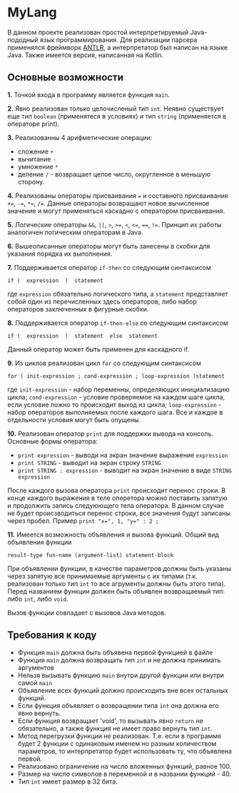 # MyLang
В данном проекте реализован простой интерпретируемый Java-пододный
язык программирования. Для реализации парсера применялся фреймворк 
[ANTLR](http://www.antlr.org/), а интерпретатор был написан на языке
Java. Также имеется версия, написанная на Kotlin.

## Основные возможности
**1.** Точкой входа в программу является функция `main`.

**2.** Явно реализован только целочисленый тип `int`. Неявно существует
 еще тип `boolean` (применятеся в условиях) и тип `string` (применяется 
 в операторе print).
 
**3.** Реализованны 4 арифметические операции: 
   * сложение `+`
   * вычитание `-`
   * умножение `*`
   * деление `/` - возвращает целое число, 
    округленное в меньшую сторону.
    
**4.** Реализованы операторы присваивания `=`
и составного присваивания `+=`, `-=`, `*=`, `/=`.
Данные операторы возвращают новое вычисленное значение 
и могут применяться каскадно с оператором присваивания.

**5.** Логические операторы `&&`, `||`, `>`, `>=`,
`<`, `<=`, `==`, `!=`. Принцип их работы аналогичен логическим 
операторам в Java.

**6.** Вышеописанные операторы могут быть занесены в скобки
 для указания порядка их выполнения.
 
**7.** Поддерживается оператор `if-then` со следующим синтаксисом
```
if (  expression  )  statement
```
где `expression` обязательно логического типа, а `statement` представляет 
собой один из перечисленных здесь операторов, либо набор операторов
 заключенных в фигурные скобки.
 
**8.** Поддерживается оператор `if-then-else` со следующим синтаксисом
 ```
 if (  expression  )  statement  else  statement
 ```
Данный оператор может быть применен для каскадного if.

**9.** Из циклов реализован цикл `for` со следующим синтаксисом
```
for ( init-expression ; cond-expression ; loop-expression )statement
```
где `init-expression` - набор переменны, определяющих инициализацию
цикла; `cond-expression` - условие проверяемое на каждом шаге цикла,
если условие ложно то происходит выход из цикла; `loop-expression` -
набор операторов выполняемых после каждого шага. Все и каждое в отдельности
условия могут быть опущены.

**10.** Реализован оператор `print` для поддержки вывода на консоль.
Основные формы оператора:
   * `print expression` - выводи на экран значение выражение `expression`
   * `print STRING` - выводит на экран строку `STRING`
   * `print STRING : expression` - выводит на экран значение в виде `STRING expression`

После каждого вызова оператора `print` происходит перенос строки.
В конце каждого выражения в теле оперетора можно поставить запятую
и продолжить запись следуюющего тела оператора. В данном случае не будет 
происзводиться перенос строки, все значения будут записаны через пробел.
Пример `print "x=", 1, "y=" : 2 ;` 

**11.** Имеется возможность объявления и вызова функций. Общий вид объявления функции
```
result-type fun-name (argument-list) statement-block
``` 
При объявлении функции, в качестве параметров должны быть указаны через запятую все
принимаемые аргументы с их типами (т.к. реализован только тип `int` то
все агрументы должны быть этого типа). Перед названием функции должен быть 
объявлен возвращаемый тип: либо `int`, либо `void`.

Вызов функции совпадает с вызовов Java методов. 

## Требования к коду
* Функция `main` должна быть объявена первой функцией в файле
* Функция `main` должна возвращать тип `int` и не должна принимать аргументов
* Нельзя вызывать функцию `main` внутри другой функции или внутри самой `main`
* Объявление всех функций должно происходить вне всех остальных функций.
* Если функция объявляет о возвращении типа `int` она должна его явно вернуть.
* Если функция возвращает 'void', то вызывать явно `return` не обязательно,
а также функция не имеет право вернуть тип `int`.
* Метод перегрузки функции не реализован. Т.е. если в программе будет 
2 функции с одинаковым именем но разным количеством параметров, то
интерпретатор будет использовать ту, что объявлена первой.
* Реализовано ограничение на число вложенных функций, равное 100.
* Размер на число символов в переменной и в названии функций - 40.
* Тип `int` имеет размер в 32 бита. 